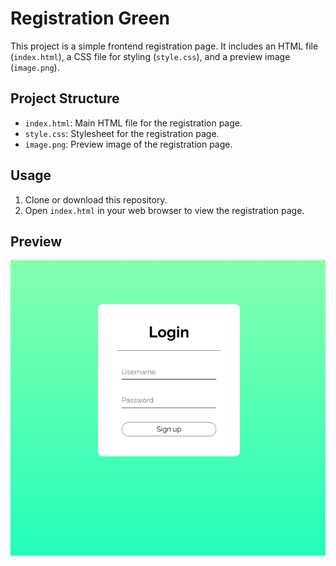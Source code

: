 # Registration Green

This project is a simple frontend registration page. It includes an HTML file (`index.html`), a CSS file for styling (`style.css`), and a preview image (`image.png`).

## Project Structure
- `index.html`: Main HTML file for the registration page.
- `style.css`: Stylesheet for the registration page.
- `image.png`: Preview image of the registration page.

## Usage
1. Clone or download this repository.
2. Open `index.html` in your web browser to view the registration page.

## Preview

![Registration Page Preview](image.png) 